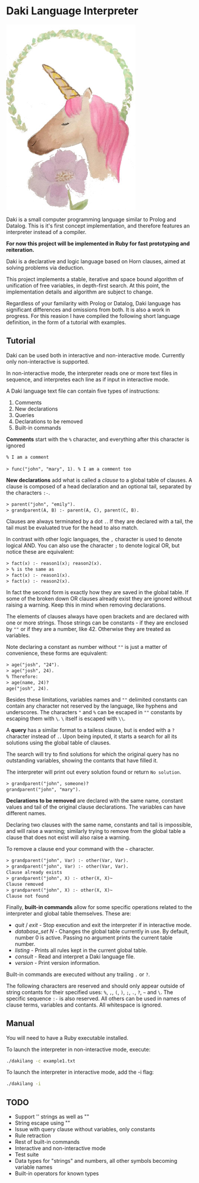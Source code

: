 # Daki Language Interpreter

![Dakilang mascot](/img/mascot.jpeg)

Daki is a small computer programming language similar to Prolog and Datalog. This is it's first concept implementation, and therefore features an interpreter instead of a compiler.

**For now this project will be implemented in Ruby for fast prototyping and reiteration.**

Daki is a declarative and logic language based on Horn clauses, aimed at solving problems via deduction.

This project implements a stable, iterative and space bound algorithm of unification of free variables, in depth-first search. At this point, the implementation details and algorithm are subject to change.

Regardless of your familarity with Prolog or Datalog, Daki language has significant differences and omissions from both. It is also a work in progress. For this reasion I have compiled the following short language definition, in the form of a tutorial with examples.

## Tutorial

Daki can be used both in interactive and non-interactive mode. Currently only non-interactive is supported.

In non-interactive mode, the interpreter reads one or more text files in sequence, and interpretes each line as if input in interactive mode.

A Daki language text file can contain five types of instructions:

1. Comments
2. New declarations
3. Queries
4. Declarations to be removed
5. Built-in commands

**Comments** start with the `%` character, and everything after this character is ignored

```
% I am a comment

> func("john", "mary", 1). % I am a comment too
```

**New declarations** add what is called a _clause_ to a global table of clauses. A clause is composed of a head declaration and an optional tail, separated by the characters `:-`.

```
> parent("john", "emily").
> grandparent(A, B) :- parent(A, C), parent(C, B).
```

Clauses are always terminated by a dot `.`. If they are declared with a tail, the tail must be evaluated true for the head to also match.

In contrast with other logic languages, the `,` character is used to denote logical AND. You can also use the character `;` to denote logical OR, but notice these are equivalent:

```
> fact(x) :- reason1(x); reason2(x).
> % is the same as
> fact(x) :- reason1(x).
> fact(x) :- reason2(x).
```

In fact the second form is exactly how they are saved in the global table. If some of the broken down OR clauses already exist they are ignored without raising a warning. Keep this in mind when removing declarations.

The elements of clauses always have open brackets and are declared with one or more strings. Those strings can be
constants - if they are enclosed by `""` or if they are a number, like 42. Otherwise they are treated as variables.

Note declaring a constant as number without `""` is just a matter of convenience, these forms are equivalent:

```
> age("josh", "24").
> age("josh", 24).
% Therefore:
> age(name, 24)?
age("josh", 24).
```

Besides these limitations, variables names and `""` delimited constants can contain any character not reserved by the language, like hyphens and underscores. The characters `"` and `%` can be escaped in `""` constants by escaping them with `\`. `\` itself is escaped with `\\`.

A **query** has a similar format to a tailess clause, but is ended with a `?` character instead of `.`. Upon being inputed, it starts a search for all its solutions using the global table of clauses.

The search will try to find solutions for which the original query has no outstanding variables, showing the contants that have filled it.

The interpreter will print out every solution found or return `No solution`.

```
> grandparent("john", someone)?
grandparent("john", "mary").
```

**Declarations to be removed** are declared with the same name, constant values and tail of the original clause declarations. The variables can have different names.

Declaring two clauses with the same name, constants and tail is impossible, and will raise a warning; similarly trying to remove from the global table a clause that does not exist will also raise a warning.

To remove a clause end your command with the `~` character.

```
> grandparent("john", Var) :- other(Var, Var).
> grandparent("john", Var) :- other(Var, Var).
Clause already exists
> grandparent("john", X) :- other(X, X)~
Clause removed
> grandparent("john", X) :- other(X, X)~
Clause not found
```

Finally, **built-in commands** allow for some specific operations related to the interpreter and global table themselves. These are:

- _quit_ / _exit_ - Stop execution and exit the interpreter if in interactive mode.
- _database_set N_ - Changes the global table currently in use. By default, number 0 is active. Passing no argument prints the current table number.
- _listing_ - Prints all rules kept in the current global table.
- _consult_ - Read and interpret a Daki language file.
- _version_ - Print version information.

Built-in commands are executed without any trailing `.` or `?`.

The following characters are reserved and should only appear outside of string contants for their specified uses: `%`, `,`, `(`, `)`, `;`, `.`, `?`, `~` and `\`. The specific sequence `:-` is also reserved. All others can be used in names of clause terms, variables and contants. All whitespace is ignored.

## Manual

You will need to have a Ruby executable installed.

To launch the interpreter in non-interactive mode, execute:

```sh
./dakilang -c example1.txt
```

To launch the interpreter in interactive mode, add the -i flag:

```sh
./dakilang -i
```

## TODO

- Support '' strings as well as ""
- String escape using "\"
- Issue with query clause without variables, only constants
- Rule retraction
- Rest of built-in commands
- Interactive and non-interactive mode
- Test suite
- Data types for "strings" and numbers, all other symbols becoming variable names
- Built-in operators for known types
